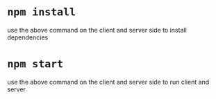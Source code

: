 # `npm install`
use the above command on the client and server side to install dependencies
 # `npm start`
use the above command on the client and server side to run client and server